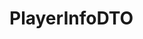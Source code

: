 #  PlayerInfoDTO

<api-schema openapi-path="../../../api-specs/swagger-otr-api.json" name="PlayerInfoDTO"/>